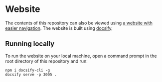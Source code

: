 # Website

The contents of this repository can also be viewed using
[a website with easier navigation][website]. The website is built using [docsify][docsify].

## Running locally

To run the website on your local machine, open a command prompt in the root directory of this repository and run:

```
npm i docsify-cli -g
docsify serve -p 3005 .
```

[website]: https://exercism.github.io/v3
[docsify]: https://docsify.js.org/#/?id=docsify
